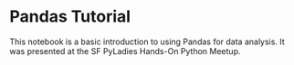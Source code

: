 # Pandas Tutorial
This notebook is a basic introduction to using Pandas for data analysis. It was presented at the SF PyLadies Hands-On Python Meetup.
